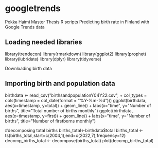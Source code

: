# googletrends
Pekka Haimi Master Thesis R scripts
Predicting birth rate in Finland with Google Trends data


## Loading needed libraries
library(trendecon)
library(rmarkdown)
library(ggplot2)
library(prophet)
library(lubridate)
library(dplyr)
library(tidyverse)


Downloading birth data


## Importing birth and population data
birthdata <- read_csv("birthsandpopulationY04Y22.csv", + col_types = cols(timestamp = col_date(format = "%Y-%m-%d")))
ggplot(birthdata, aes(x=timestamp, y=total)) + geom_line() + labs(x="time", y="Number of births", title="Total number of births monthly") 
ggplot(birthdata, aes(x=timestamp, y=first)) + geom_line() + labs(x="time", y="Number of births", title="Number of firstborns monthly") 

#decomposing total births
births_total<-birthdata$total
births_total <- ts(births_total,start=c(2004,1),end=c(2022,7),frequency=12)
decomp_births_total <- decompose(births_total)
plot(decomp_births_total)
